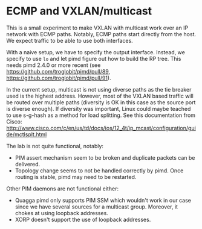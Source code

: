 # ECMP and VXLAN/multicast

This is a small experiment to make VXLAN with multicast work over an
IP network with ECMP paths. Notably, ECMP paths start directly from
the host. We expect traffic to be able to use both interfaces.

With a naive setup, we have to specify the output interface. Instead,
we specify to use `lo` and let pimd figure out how to build the RP
tree. This needs pimd 2.4.0 or more recent (see
https://github.com/troglobit/pimd/pull/89,
https://github.com/troglobit/pimd/pull/91).

In the current setup, multicast is not using diverse paths as the tie
breaker used is the highest address. However, most of the VXLAN based
traffic will be routed over multiple paths (diversity is OK in this
case as the source port is diverse enough). If diversity was
important, Linux could maybe teached to use s-g-hash as a method for
load splitting. See this documentation from Cisco:
http://www.cisco.com/c/en/us/td/docs/ios/12_4t/ip_mcast/configuration/guide/mctlsplt.html

The lab is not quite functional, notably:

 - PIM assert mechanism seem to be broken and duplicate packets can be
   delivered.
 - Topology change seems to not be handled correctly by pimd. Once
   routing is stable, pimd may need to be restarted.

Other PIM daemons are not functional either:

 - Quagga pimd only supports PIM SSM which wouldn't work in our case
   since we have several sources for a multicast group. Moreover, it
   chokes at using loopback addresses.
 - XORP doesn't support the use of loopback addresses.
